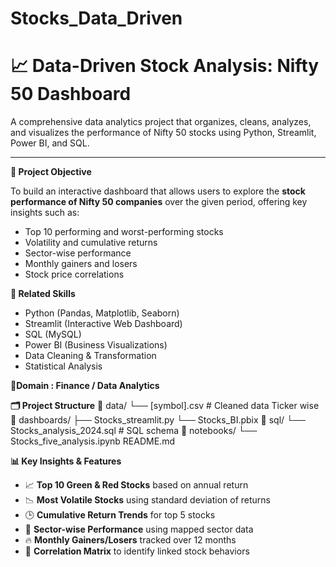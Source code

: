 # Stocks_Data_Driven

# 📈 Data-Driven Stock Analysis: Nifty 50 Dashboard

A comprehensive data analytics project that organizes, cleans, analyzes, and visualizes the performance of Nifty 50 stocks using Python, Streamlit, Power BI, and SQL.

---

**📌 Project Objective**

To build an interactive dashboard that allows users to explore the **stock performance of Nifty 50 companies** over the given period, offering key insights such as:

- Top 10 performing and worst-performing stocks
- Volatility and cumulative returns
- Sector-wise performance
- Monthly gainers and losers
- Stock price correlations

**🧠 Related Skills** 

- Python (Pandas, Matplotlib, Seaborn)
- Streamlit (Interactive Web Dashboard)
- SQL (MySQL)
- Power BI (Business Visualizations)
- Data Cleaning & Transformation
- Statistical Analysis


🏦**Domain : **Finance / Data Analytics****


**🗂️ Project Structure**
📁 data/
└── [symbol].csv # Cleaned data Ticker wise
📁 dashboards/
├── Stocks_streamlit.py 
└── Stocks_BI.pbix
📁 sql/
└── Stocks_analysis_2024.sql # SQL schema
📁 notebooks/
└── Stocks_five_analysis.ipynb 
README.md

**📊 Key Insights & Features**

- 📈 **Top 10 Green & Red Stocks** based on annual return
- 📉 **Most Volatile Stocks** using standard deviation of returns
- 🕒 **Cumulative Return Trends** for top 5 stocks
- 🧩 **Sector-wise Performance** using mapped sector data
- 🔥 **Monthly Gainers/Losers** tracked over 12 months
- 🔗 **Correlation Matrix** to identify linked stock behaviors

